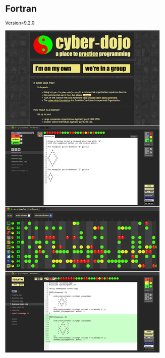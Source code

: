 # Fortran

[Version=9.2.0](https://github.com/cyber-dojo-languages/fortran/blob/master/check_version.sh)

![cyber-dojo.org home page](https://github.com/cyber-dojo/cyber-dojo/blob/master/shared/home_page_snapshot.png)
